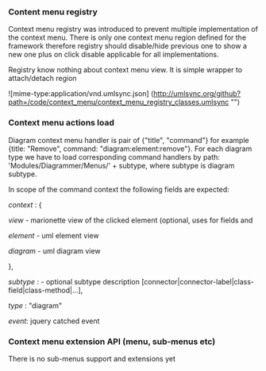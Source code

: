 ### Content menu registry

Context menu registry was introduced to prevent multiple implementation of the context menu. There is only one context menu region defined for the framework therefore registry should disable/hide previous one to show a new one
plus on click disable applicable for all implementations.

Registry know nothing about context menu view. It is simple wrapper to attach/detach region

![mime-type:application/vnd.umlsync.json] (http://umlsync.org/github?path=/code/context_menu/context_menu_registry_classes.umlsync "")

### Context menu actions load

Diagram context menu handler is pair of {"title", "command"} for example {title: "Remove", command: "diagram:element:remove"}.
For each diagram type we have to load corresponding command handlers by path: 'Modules/Diagrammer/Menus/' + subtype, where subtype is diagram subtype.

In scope of the command context the following fields are expected:

_context_ : {

_view_ - marionette view of the clicked element (optional, uses for fields and 

_element_ - uml element view

_diagram_ - uml diagram view

},

_subtype_ :  - optional subtype description [connector|connector-label|class-field|class-method|...],

_type_  : "diagram"

_event_: jquery catched event


### Context menu extension API (menu, sub-menus etc)

There is no sub-menus support and extensions yet
